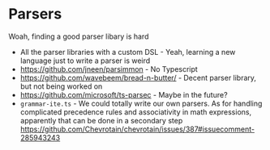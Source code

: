 # Parsers

Woah, finding a good parser libary is hard

- All the parser libraries with a custom DSL - Yeah, learning a new language just to write a parser is weird
- https://github.com/jneen/parsimmon - No Typescript
- https://github.com/wavebeem/bread-n-butter/ - Decent parser library, but not being worked on
- https://github.com/microsoft/ts-parsec - Maybe in the future?
- `grammar-ite.ts` - We could totally write our own parsers. As for handling complicated precedence rules and associativity in math expressions, apparently that can be done in a secondary step https://github.com/Chevrotain/chevrotain/issues/387#issuecomment-285943243
